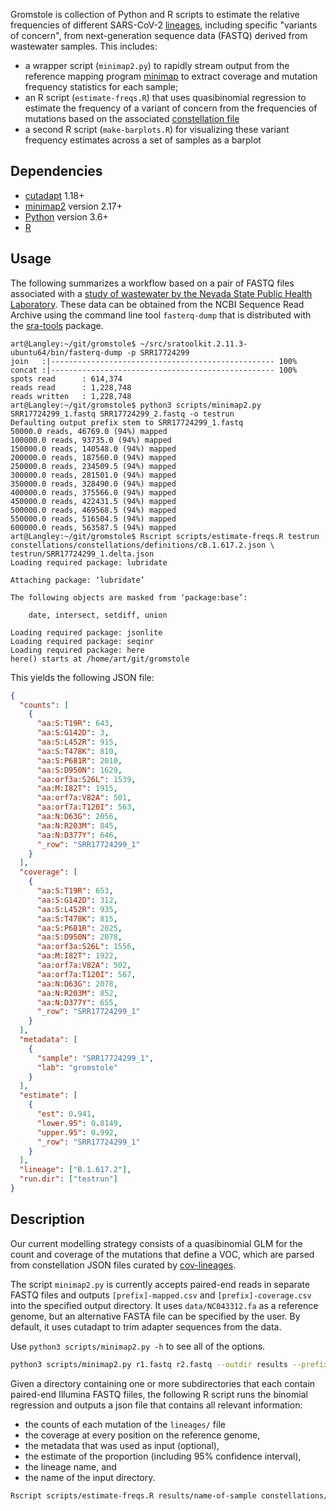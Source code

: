 Gromstole is collection of Python and R scripts to estimate the relative frequencies of different SARS-CoV-2 [lineages](https://cov-lineages.org/), including specific "variants of concern", from next-generation sequence data (FASTQ) derived from wastewater samples.  This includes:
* a wrapper script (`minimap2.py`) to rapidly stream output from the reference mapping program [minimap](https://github.com/lh3/minimap2) to extract coverage and mutation frequency statistics for each sample;
* an R script (`estimate-freqs.R`) that uses quasibinomial regression to estimate the frequency of a variant of concern from the frequencies of mutations based on the associated [constellation file](https://github.com/cov-lineages/constellations/)
* a second R script (`make-barplots.R`) for visualizing these variant frequency estimates across a set of samples as a barplot


## Dependencies
* [cutadapt](https://github.com/marcelm/cutadapt) 1.18+
* [minimap2](https://github.com/lh3/minimap2) version 2.17+
* [Python](https://www.python.org/) version 3.6+
* [R](https://cran.r-project.org/)

## Usage

The following summarizes a workflow based on a pair of FASTQ files associated with a [study of wastewater by the Nevada State Public Health Laboratory](https://trace.ncbi.nlm.nih.gov/Traces/sra/?study=SRP354147).  These data can be obtained from the NCBI Sequence Read Archive using the command line tool `fasterq-dump` that is distributed with the [sra-tools](https://github.com/ncbi/sra-tools) package.

```console
art@Langley:~/git/gromstole$ ~/src/sratoolkit.2.11.3-ubuntu64/bin/fasterq-dump -p SRR17724299
join   :|-------------------------------------------------- 100%   
concat :|-------------------------------------------------- 100%   
spots read      : 614,374
reads read      : 1,228,748
reads written   : 1,228,748
art@Langley:~/git/gromstole$ python3 scripts/minimap2.py SRR17724299_1.fastq SRR17724299_2.fastq -o testrun
Defaulting output prefix stem to SRR17724299_1.fastq
50000.0 reads, 46769.0 (94%) mapped
100000.0 reads, 93735.0 (94%) mapped
150000.0 reads, 140548.0 (94%) mapped
200000.0 reads, 187560.0 (94%) mapped
250000.0 reads, 234509.5 (94%) mapped
300000.0 reads, 281501.0 (94%) mapped
350000.0 reads, 328490.0 (94%) mapped
400000.0 reads, 375566.0 (94%) mapped
450000.0 reads, 422431.5 (94%) mapped
500000.0 reads, 469568.5 (94%) mapped
550000.0 reads, 516504.5 (94%) mapped
600000.0 reads, 563587.5 (94%) mapped
art@Langley:~/git/gromstole$ Rscript scripts/estimate-freqs.R testrun constellations/constellations/definitions/cB.1.617.2.json \
testrun/SRR17724299_1.delta.json 
Loading required package: lubridate

Attaching package: ‘lubridate’

The following objects are masked from ‘package:base’:

    date, intersect, setdiff, union

Loading required package: jsonlite
Loading required package: seqinr
Loading required package: here
here() starts at /home/art/git/gromstole
```

This yields the following JSON file:
```json
{
  "counts": [
    {
      "aa:S:T19R": 643,
      "aa:S:G142D": 3,
      "aa:S:L452R": 915,
      "aa:S:T478K": 810,
      "aa:S:P681R": 2010,
      "aa:S:D950N": 1629,
      "aa:orf3a:S26L": 1539,
      "aa:M:I82T": 1915,
      "aa:orf7a:V82A": 501,
      "aa:orf7a:T120I": 563,
      "aa:N:D63G": 2056,
      "aa:N:R203M": 845,
      "aa:N:D377Y": 646,
      "_row": "SRR17724299_1"
    }
  ],
  "coverage": [
    {
      "aa:S:T19R": 653,
      "aa:S:G142D": 312,
      "aa:S:L452R": 935,
      "aa:S:T478K": 815,
      "aa:S:P681R": 2025,
      "aa:S:D950N": 2078,
      "aa:orf3a:S26L": 1556,
      "aa:M:I82T": 1922,
      "aa:orf7a:V82A": 502,
      "aa:orf7a:T120I": 567,
      "aa:N:D63G": 2078,
      "aa:N:R203M": 852,
      "aa:N:D377Y": 655,
      "_row": "SRR17724299_1"
    }
  ],
  "metadata": [
    {
      "sample": "SRR17724299_1",
      "lab": "gromstole"
    }
  ],
  "estimate": [
    {
      "est": 0.941,
      "lower.95": 0.8149,
      "upper.95": 0.992,
      "_row": "SRR17724299_1"
    }
  ],
  "lineage": ["B.1.617.2"],
  "run.dir": ["testrun"]
}
```

## Description

Our current modelling strategy consists of a quasibinomial GLM for the count and coverage of the mutations that define a VOC, which are parsed from constellation JSON files curated by [cov-lineages](https://github.com/cov-lineages/constellations/).

The script `minimap2.py` is currently accepts paired-end reads in separate FASTQ files and outputs `[prefix]-mapped.csv` and `[prefix]-coverage.csv` into the specified output directory. It uses `data/NC043312.fa` as a reference genome, but an alternative FASTA file can be specified by the user.  By default, it uses cutadapt to trim adapter sequences from the data.

Use `python3 scripts/minimap2.py -h` to see all of the options.

```sh
python3 scripts/minimap2.py r1.fastq r2.fastq --outdir results --prefix name-of-sample
```

Given a directory containing one or more subdirectories that each contain paired-end Illumina FASTQ fiiles, the following R script runs the binomial regression and outputs a json file that contains all relevant information:

- the counts of each mutation of the `lineages/` file
- the coverage at every position on the reference genome, 
- the metadata that was used as input (optional), 
- the estimate of the proportion (including 95% confidence interval), 
- the lineage name, and 
- the name of the input directory.

```sh
Rscript scripts/estimate-freqs.R results/name-of-sample constellations/constellations/definitions/cBA.1.csv results/outfile.json path/to/metadata.csv
```

